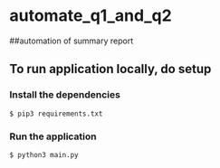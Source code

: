 # automate_q1_and_q2
##automation of summary report
## To run application locally, do setup
### Install the dependencies 
    
    $ pip3 requirements.txt
     
### Run the application

    $ python3 main.py
 

